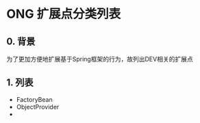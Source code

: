 # ONG 扩展点分类列表

## 0. 背景

为了更加方便地扩展基于Spring框架的行为，故列出DEV相关的扩展点

## 1. 列表

* FactoryBean
* ObjectProvider
* 
